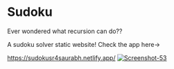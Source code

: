 # Sudoku
Ever wondered what recursion can do??

A sudoku solver static website!
Check the app here->

https://sudokusr4saurabh.netlify.app/
<a href="https://ibb.co/BnT78qX"><img src="https://i.ibb.co/BnT78qX/Screenshot-53.png" alt="Screenshot-53" border="0"></a>
